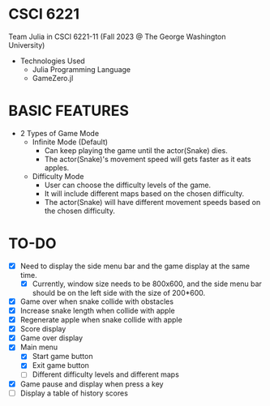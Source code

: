 # CSCI 6221
Team Julia in CSCI 6221-11 (Fall 2023 @ The George Washington University)
* Technologies Used
  * Julia Programming Language
  * GameZero.jl

# BASIC FEATURES
* 2 Types of Game Mode
  * Infinite Mode (Default)
    * Can keep playing the game until the actor(Snake) dies.
    * The actor(Snake)'s movement speed will gets faster as it eats apples.
  * Difficulty Mode
    * User can choose the difficulty levels of the game.
    * It will include different maps based on the chosen difficulty.
    * The actor(Snake) will have different movement speeds based on the chosen difficulty.

# TO-DO
- [x] Need to display the side menu bar and the game display at the same time.
  - [x] Currently, window size needs to be 800x600, and the side menu bar should be on the left side with the size of 200*600.
- [x] Game over when snake collide with obstacles
- [x] Increase snake length when collide with apple
- [x] Regenerate apple when snake collide with apple
- [x] Score display
- [x] Game over display
- [x] Main menu
  - [x] Start game button
  - [x] Exit game button
  - [ ] Different difficulty levels and different maps
- [x] Game pause and display when press a key
- [ ] Display a table of history scores